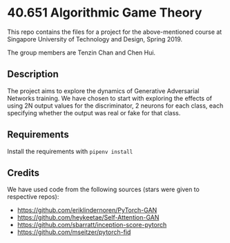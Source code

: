 # 40.651 Algorithmic Game Theory
This repo contains the files for a project for the above-mentioned course at Singapore University of Technology and Design, Spring 2019.

The group members are Tenzin Chan and Chen Hui.

## Description
The project aims to explore the dynamics of Generative Adversarial Networks training. We have chosen to start with exploring the effects of using 2N output values for the discriminator, 2 neurons for each class, each specifying whether the output was real or fake for that class.

## Requirements
Install the requirements with `pipenv install`

## Credits
We have used code from the following sources (stars were given to respective repos):
- https://github.com/eriklindernoren/PyTorch-GAN
- https://github.com/heykeetae/Self-Attention-GAN
- https://github.com/sbarratt/inception-score-pytorch
- https://github.com/mseitzer/pytorch-fid
